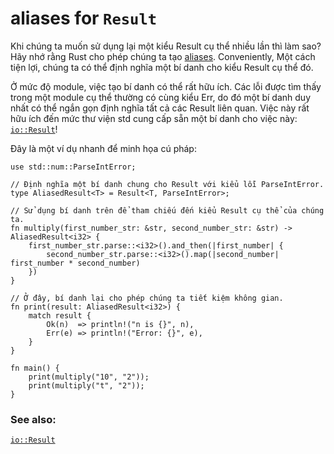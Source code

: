 # aliases for `Result`
Khi chúng ta muốn sử dụng lại một kiểu Result cụ thể nhiều lần thì làm sao?
Hãy nhớ rằng Rust cho phép chúng ta tạo [aliases][typealias]. Conveniently,
Một cách tiện lợi, chúng ta có thể định nghĩa một bí danh cho kiểu Result cụ thể đó.

Ở mức độ module, việc tạo bí danh có thể rất hữu ích. Các lỗi được tìm thấy trong một module cụ thể thường có cùng kiểu Err,
do đó một bí danh duy nhất có thể ngắn gọn định nghĩa tất cả các Result liên quan. 
Việc này rất hữu ích đến mức thư viện std cung cấp sẵn một bí danh cho việc này: [`io::Result`][io_result]!

Đây là một ví dụ nhanh để minh họa cú pháp:

```rust,editable
use std::num::ParseIntError;

// Định nghĩa một bí danh chung cho Result với kiểu lỗi ParseIntError.
type AliasedResult<T> = Result<T, ParseIntError>;

// Sử dụng bí danh trên để tham chiếu đến kiểu Result cụ thể của chúng ta.
fn multiply(first_number_str: &str, second_number_str: &str) -> AliasedResult<i32> {
    first_number_str.parse::<i32>().and_then(|first_number| {
        second_number_str.parse::<i32>().map(|second_number| first_number * second_number)
    })
}

// Ở đây, bí danh lại cho phép chúng ta tiết kiệm không gian.
fn print(result: AliasedResult<i32>) {
    match result {
        Ok(n)  => println!("n is {}", n),
        Err(e) => println!("Error: {}", e),
    }
}

fn main() {
    print(multiply("10", "2"));
    print(multiply("t", "2"));
}
```

### See also:

[`io::Result`][io_result]

[typealias]: ../../types/alias.md
[io_result]: https://doc.rust-lang.org/std/io/type.Result.html
